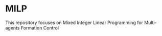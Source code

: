 # MILP
This repository focuses on Mixed Integer Linear Programming for Multi-agents Formation Control
